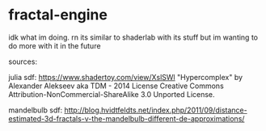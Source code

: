 # fractal-engine
idk what im doing.
rn its similar to shaderlab with its stuff but im wanting to do more with it in the future

sources:

julia sdf: https://www.shadertoy.com/view/XslSWl
"Hypercomplex" by Alexander Alekseev aka TDM - 2014
License Creative Commons Attribution-NonCommercial-ShareAlike 3.0 Unported License.

mandelbulb sdf: http://blog.hvidtfeldts.net/index.php/2011/09/distance-estimated-3d-fractals-v-the-mandelbulb-different-de-approximations/
